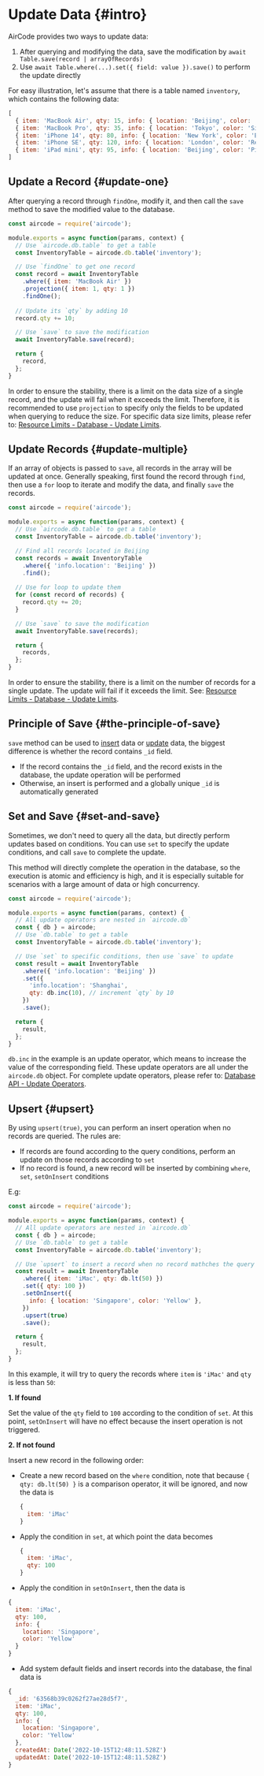 # Update Data {#intro}

AirCode provides two ways to update data:

1. After querying and modifying the data, save the modification by `await Table.save(record | arrayOfRecords)`
2. Use `await Table.where(...).set({ field: value }).save()` to perform the update directly

For easy illustration, let's assume that there is a table named `inventory`, which contains the following data:

```js
[
  { item: 'MacBook Air', qty: 15, info: { location: 'Beijing', color: 'Black' } },
  { item: 'MacBook Pro', qty: 35, info: { location: 'Tokyo', color: 'Silver' } },
  { item: 'iPhone 14', qty: 80, info: { location: 'New York', color: 'Blue' } },
  { item: 'iPhone SE', qty: 120, info: { location: 'London', color: 'Red' } },
  { item: 'iPad mini', qty: 95, info: { location: 'Beijing', color: 'Pink' } }
]
```

## Update a Record {#update-one}

After querying a record through `findOne`, modify it, and then call the `save` method to save the modified value to the database.

```js
const aircode = require('aircode');

module.exports = async function(params, context) {
  // Use `aircode.db.table` to get a table
  const InventoryTable = aircode.db.table('inventory');

  // Use `findOne` to get one record
  const record = await InventoryTable
    .where({ item: 'MacBook Air' })
    .projection({ item: 1, qty: 1 })
    .findOne();
  
  // Update its `qty` by adding 10
  record.qty += 10;

  // Use `save` to save the modification
  await InventoryTable.save(record);

  return {
    record,
  };
}
```

In order to ensure the stability, there is a limit on the data size of a single record, and the update will fail when it exceeds the limit. Therefore, it is recommended to use `projection` to specify only the fields to be updated when querying to reduce the size. For specific data size limits, please refer to: [Resource Limits - Database - Update Limits](/about/limits.html#database-update).

## Update Records {#update-multiple}

If an array of objects is passed to `save`, all records in the array will be updated at once. Generally speaking, first found the record through `find`, then use a `for` loop to iterate and modify the data, and finally `save` the records.

```js
const aircode = require('aircode');

module.exports = async function(params, context) {
  // Use `aircode.db.table` to get a table
  const InventoryTable = aircode.db.table('inventory');

  // Find all records located in Beijing
  const records = await InventoryTable
    .where({ 'info.location': 'Beijing' })
    .find();
  
  // Use for loop to update them
  for (const record of records) {
    record.qty += 20;
  }

  // Use `save` to save the modification
  await InventoryTable.save(records);

  return {
    records,
  };
}
```

In order to ensure the stability, there is a limit on the number of records for a single update. The update will fail if it exceeds the limit. See: [Resource Limits - Database - Update Limits](/about/limits.html#database-update).

## Principle of Save {#the-principle-of-save}

`save` method can be used to [insert](/guide/database/insert.html) data or [update](#update-data) data, the biggest difference is whether the record contains `_id` field.

- If the record contains the `_id` field, and the record exists in the database, the update operation will be performed
- Otherwise, an insert is performed and a globally unique `_id` is automatically generated

## Set and Save {#set-and-save}

Sometimes, we don't need to query all the data, but directly perform updates based on conditions. You can use `set` to specify the update conditions, and call `save` to complete the update.

This method will directly complete the operation in the database, so the execution is atomic and efficiency is high, and it is especially suitable for scenarios with a large amount of data or high concurrency.

```js
const aircode = require('aircode');

module.exports = async function(params, context) {
  // All update operators are nested in `aircode.db`
  const { db } = aircode;
  // Use `db.table` to get a table
  const InventoryTable = aircode.db.table('inventory');

  // Use `set` to specific conditions, then use `save` to update
  const result = await InventoryTable
    .where({ 'info.location': 'Beijing' })
    .set({
      'info.location': 'Shanghai',
      qty: db.inc(10), // increment `qty` by 10
    })
    .save();

  return {
    result,
  };
}
```

`db.inc` in the example is an update operator, which means to increase the value of the corresponding field. These update operators are all under the `aircode.db` object. For complete update operators, please refer to: [Database API - Update Operators](/reference/server/database-api.html#update-operators).

## Upsert {#upsert}

By using `upsert(true)`, you can perform an insert operation when no records are queried. The rules are:

- If records are found according to the query conditions, perform an update on those records according to `set`
- If no record is found, a new record will be inserted by combining `where`, `set`, `setOnInsert` conditions

E.g:

```js
const aircode = require('aircode');

module.exports = async function(params, context) {
  // All update operators are nested in `aircode.db`
  const { db } = aircode;
  // Use `db.table` to get a table
  const InventoryTable = aircode.db.table('inventory');

  // Use `upsert` to insert a record when no record mathches the query
  const result = await InventoryTable
    .where({ item: 'iMac', qty: db.lt(50) })
    .set({ qty: 100 })
    .setOnInsert({
      info: { location: 'Singapore', color: 'Yellow' },
    })
    .upsert(true)
    .save();

  return {
    result,
  };
}
```

In this example, it will try to query the records where `item` is `'iMac'` and `qty` is less than `50`:

__1. If found__

Set the value of the `qty` field to `100` according to the condition of `set`. At this point, `setOnInsert` will have no effect because the insert operation is not triggered.

__2. If not found__

Insert a new record in the following order:

- Create a new record based on the `where` condition, note that because `{ qty: db.lt(50) }` is a comparison operator, it will be ignored, and now the data is
  ```js
  {
    item: 'iMac'
  }
  ```
- Apply the condition in `set`, at which point the data becomes
  ```js
  {
    item: 'iMac',
    qty: 100
  }
  ```
- Apply the condition in `setOnInsert`, then the data is
```js
{
  item: 'iMac',
  qty: 100,
  info: {
    location: 'Singapore',
    color: 'Yellow'
  }
}
```
- Add system default fields and insert records into the database, the final data is
```js
{
  _id: '63568b39c0262f27ae28d5f7',
  item: 'iMac',
  qty: 100,
  info: {
    location: 'Singapore',
    color: 'Yellow'
  },
  createdAt: Date('2022-10-15T12:48:11.528Z')
  updatedAt: Date('2022-10-15T12:48:11.528Z')
}
```
